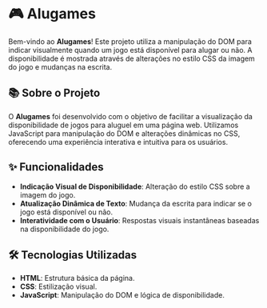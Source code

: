 # 🎮 Alugames

Bem-vindo ao **Alugames**! Este projeto utiliza a manipulação do DOM para indicar visualmente quando um jogo está disponível para alugar ou não. A disponibilidade é mostrada através de alterações no estilo CSS da imagem do jogo e mudanças na escrita.

## 📚 Sobre o Projeto

O **Alugames** foi desenvolvido com o objetivo de facilitar a visualização da disponibilidade de jogos para aluguel em uma página web. Utilizamos JavaScript para manipulação do DOM e alterações dinâmicas no CSS, oferecendo uma experiência interativa e intuitiva para os usuários.

## ✨ Funcionalidades

- **Indicação Visual de Disponibilidade**: Alteração do estilo CSS sobre a imagem do jogo.
- **Atualização Dinâmica de Texto**: Mudança da escrita para indicar se o jogo está disponível ou não.
- **Interatividade com o Usuário**: Respostas visuais instantâneas baseadas na disponibilidade do jogo.

## 🛠️ Tecnologias Utilizadas

- **HTML**: Estrutura básica da página.
- **CSS**: Estilização visual.
- **JavaScript**: Manipulação do DOM e lógica de disponibilidade.
